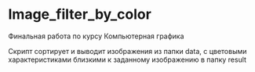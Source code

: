 # Image_filter_by_color

Финальная работа по курсу Компьютерная графика

Скрипт сортирует и выводит изображения из папки data, с цветовыми характеристиками близкими к заданному изображению в папку result
